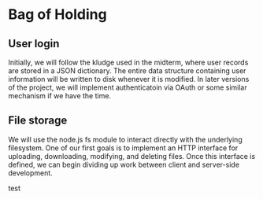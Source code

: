 Bag of Holding
==============

User login
----------
Initially, we will follow the kludge used in the midterm, where user records are stored in a JSON dictionary.  The entire data structure containing user information will be written to disk whenever it is modified. In later versions of the project, we will implement authenticatoin via OAuth or some similar mechanism if we have the time.

File storage
------------
We will use the node.js fs module to interact directly with the underlying filesystem. One of our first goals is to implement an HTTP interface for uploading, downloading, modifying, and deleting files. Once this interface is defined, we can begin dividing up work between client and server-side development. 

test